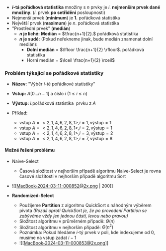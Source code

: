 - **$i$-tá pořádková statistika** množiny s $n$ prvky je $i$. **nejmenším prvek dané množiny**. ($i$. prvek **po setřídění** posloupnosti)
- Nejmenší prvek (**minimum**) je **$1.$** pořádková statistika
- Největší prvek (**maximum**) je $n.$ pořádková statistika
- "Prostřední prvek" (**medián**)
	- **$n$ je liché:** **Medián** = $\frac{n+1}{2}.$ pořádková statistika
	- **$n$ je sudé:** (Pokud neřekneme jinak, bude medián znamenat dolní medián):
		- **Dolní medián** = $\lfloor \frac{n+1}{2} \rfloor$. pořádková statistika
		- Horní medián = $\lceil \frac{n+1}{2} \rceil$

### Problém týkající se pořádkové statistiky
- **Název:** "Výběr $i$-té pořádkové statistiky"
- **Vstup:** $A[0 ... n-1]$ a číslo $i \ (1 \leq i \leq n)$
- **Výstup:** $i.$pořádková statistika  prvku z $A$

- Příklad:
	- vstup $A = <2, 1, 4, 6, 2, 8, 1>, i = 1, \text{výstup} = 1$
	- vstup $A = <2, 1, 4, 6, 2, 8, 1>, i = 2, \text{výstup} = 1$
	- vstup $A = <2, 1, 4, 6, 2, 8, 1>, i = 3, \text{výstup} = 2$
	- vstup $A = <2, 1, 4, 6, 2, 8, 1>, i = 7, \text{výstup} = 8$

#### Možné řešení problému
- Naive-Select
	- Časová složitost v nejhorším případě algoritmu Naive-Select je rovna časové složitosti v nejhorším případě algoritmu Sort
- ![[MacBook-2024-03-11-000852@2x.png | 200]]

- **Randomized-Select**
	- Použijeme **Partition** z algoritmu QuickSort s náhodným výběrem pivota *(Rozdíl oproti QuickSort je, že po provedení Partition se zabýváme vždy jen jednou částí, levou nebo pravou)*
	- Složitost algoritmu v průměrném případě: $\Theta (n)$
	- Složitost algoritmu v nejhorším případě: $\Theta (n^{2})$
	- Poznámka: Pokud hledáme $i$-tý prvek v poli, kde indexujeme od 0, musíme na vstup zadat $i-1$
	- ![[MacBook-2024-03-11-000853@2x.png]]


